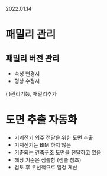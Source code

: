 2022.01.14

# 패밀리 관리

## 패밀리 버전 관리
- 속성 변경시
- 형상 수정시

( )관리기능, 패밀리추가


# 도면 추출 자동화
- 기계전기 외주 전달을 위한 도면 추출
- 기계전기는 BIM 하지 않음
- 기준되는 건축구조 도면을 전달하고 있음
- 해당 기준은 심플함 (샘플 참조)
- 검토 후 우선적으로 일정 계산

